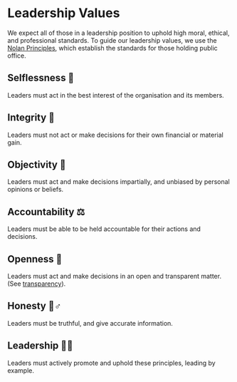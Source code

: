 # Leadership Values

We expect all of those in a leadership position to uphold high moral, ethical, and professional standards. To guide our leadership values, we use the [Nolan Principles](https://www.gov.uk/government/publications/the-7-principles-of-public-life/the-7-principles-of-public-life--2), which establish the standards for those holding public office.

## Selflessness 👐

Leaders must act in the best interest of the organisation and its members.

## Integrity 🤝

Leaders must not act or make decisions for their own financial or material gain.

## Objectivity 📑

Leaders must act and make decisions impartially, and unbiased by personal opinions or beliefs.

## Accountability ⚖

Leaders must be able to be held accountable for their actions and decisions.

## Openness 🔎

Leaders must act and make decisions in an open and transparent matter. \(See [transparency](transparency.md)\).

## Honesty 🙋♂

Leaders must be truthful, and give accurate information.

## Leadership 👩💼

Leaders must actively promote and uphold these principles, leading by example.

